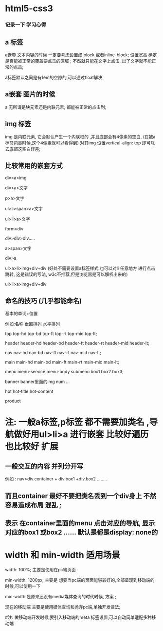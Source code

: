 # html5-css3

### 记录一下 学习心得

## a 标签

a嵌套 文本内容的时候 一定要考虑设置成 block 或者inline-block; 
设置宽高 确定是否能被正常的覆盖要点击的区域 ;
不然就只能在文字上点击, 出了文字就不能正常的点击;

a标签默认之间是有1em的空隙的,可以通过float解决

## a嵌套 图片的时候

a 无所谓是块元素还是内联元素; 都能被正常的点击到;


## img 标签

img 是内联元素, 它会默认产生一个内联框的 ,并且底部会有4像素的空白, (在被a标签包裹时候,这个4像素就可以看得到)
对其img 设置vertical-align: top 即可除去底部这空白误差;


## 比较常用的嵌套方式

div>a>img

div>a>文字

p>a>文字

ul>li>span>a>文字

ul>li>a>文字

form>div

div>div>div.....

a>span>文字

div>a 

ul>a>li>img+div+div (好处不需要设置a标签样式,也可以对li 任意地方 进行点击跳转,  这是错误的写法, w3c不推荐,但是浏览器是可以解析出来的)  

ul>li>a>img+div+div 

## 命名的技巧 (几乎都能命名)

基本的单词+位置

例如:名称     垂直排列                                           水平排列

top    top-hd top-bd top-ft                  top-rt top-mid top-lt;

header header-hd header-bd header-ft         header-rt header-mid header-lt;

nav    nav-hd nav-bd nav-ft                     nav-rt nav-mid nav-lt;

main   main-hd main-bd main-ft               main-rt main-mid main-lt;

menu   menu-service  menu-body   submenu box1 box2 box3;

banner banner里面的img  num ...

hot  hot-title hot-content  

product

# 注: 一般a标签,p标签 都不需要加类名 ,导航做好用ul>li>a 进行嵌套 比较好遍历 也比较好 扩展


##  一般交互的内容 并列分开写 

例如 :
nav>div.container  +  div.box1  +div.box2  ........

## 而且container 最好不要把类名丢到一个div身上  不然 容易造成布局 混乱 ; 
## 表示 在container里面的menu 点击对应的导航, 显示对应的box1 或box2 ...... 默认是都是display: none的


# width 和 min-width 适用场景

width: 100%; 主要是使用在pc端页面

min-width: 1200px; 主要是 想要当pc端的页面能够较好的,全部呈现到移动端的时候,可以使用一下

min-width 是原来还没有media媒体查询的时代时候, 方案 ;

现在的移动端 主要是使用媒体查询和抛弃pc端,单独开发做法;

#注: 做移动端开发时候,要引入移动端的meta 标签设置,可以自动简单适配多种移动端

